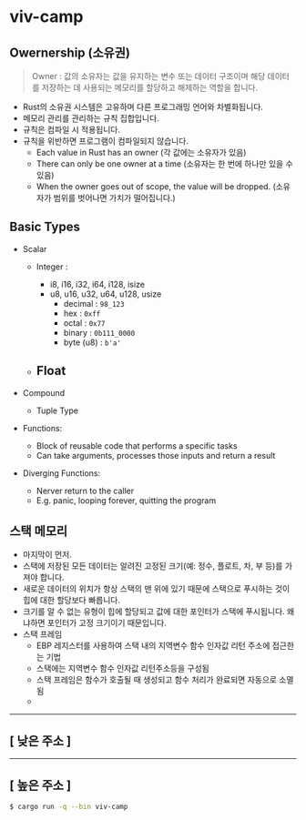 ﻿# viv-camp

## Owernership (소유권)

> Owner : 값의 소유자는 값을 유지하는 변수 또는 데이터 구조이며 해당 데이터를 저장하는 데 사용되는 메모리를 할당하고 해제하는 역할을 합니다.

- Rust의 소유권 시스템은 고유하며 다른 프로그래밍 언어와 차별화됩니다.
- 메모리 관리를 관리하는 규칙 집합입니다.
- 규칙은 컴파일 시 적용됩니다.
- 규칙을 위반하면 프로그램이 컴파일되지 않습니다.
    - Each value in Rust has an owner (각 값에는 소유자가 있음)
    - There can only be one owner at a time (소유자는 한 번에 하나만 있을 수 있음)
    - When the owner goes out of scope, the value will be dropped. (소유자가 범위를 벗어나면 가치가 떨어집니다.)

## Basic Types

- Scalar
    - Integer :
        - i8, i16, i32, i64, i128, isize
        - u8, u16, u32, u64, u128, usize
            - decimal : `98_123`
            - hex : `0xff`
            - octal : `0x77`
            - binary : `0b111_0000`
            - byte (u8) : `b'a'`

    - Float
      - 
- Compound
    - Tuple Type
- Functions:
    - Block of reusable code that performs a specific tasks
    - Can take arguments, processes those inputs and return a result

- Diverging Functions:
    - Nerver return to the caller
    - E.g. panic, looping forever, quitting the program

## 스택 메모리

- 마지막이 먼저.
- 스택에 저장된 모든 데이터는 알려진 고정된 크기(예: 정수, 플로트, 차, 부 등)를 가져야 합니다.
- 새로운 데이터의 위치가 항상 스택의 맨 위에 있기 때문에 스택으로 푸시하는 것이 힙에 대한 할당보다 빠릅니다.
- 크기를 알 수 없는 유형이 힙에 할당되고 값에 대한 포인터가 스택에 푸시됩니다. 왜냐하면 포인터가 고정 크기이기 때문입니다.
- 스택 프레임
    - EBP 레지스터를 사용하여 스택 내의 지역변수 함수 인자값 리턴 주소에 접근한는 기법
    - 스택에는 지역변수 함수 인자값 리턴주소등을 구성됨
    - 스택 프레임은 함수가 호출될 때 생성되고 함수 처리가 완료되면 자동으로 소멸됨
    -

-----------
[ 낮은 주소 ]
-----------



------------
[ 높은 주소 ]
------------

```bash
$ cargo run -q --bin viv-camp

```






